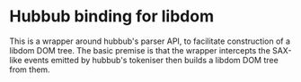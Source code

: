 # Hubbub binding for libdom

This is a wrapper around hubbub's parser API, to facilitate construction of a libdom DOM tree. The basic premise is that the wrapper intercepts the SAX-like events emitted by hubbub's tokeniser then builds a libdom DOM tree from them.

